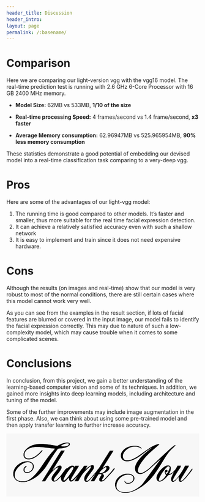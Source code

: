 ```yaml
---
header_title: Discussion
header_intro: 
layout: page
permalink: /:basename/
---
```

# Comparison
Here we are comparing our light-version vgg with the vgg16 model. The real-time prediction test is running with 2.6 GHz 6-Core Processor with 16 GB 2400 MHz memory.

- **Model Size:** 62MB vs 533MB, **1/10 of the size**

- **Real-time processing Speed:** 4 frames/second vs 1.4 frame/second, **x3 faster**

- **Average Memory consumption:**  62.96947MB vs 525.965954MB, **90% less memory consumption**

These statistics demonstrate a good potential of embedding our devised model into a real-time classification task comparing to a very-deep vgg.


# Pros
Here are some of the advantages of our light-vgg model:
1.	The running time is good compared to other models. It’s faster and smaller, thus more suitable for the real time facial expression detection.
2.	It can achieve a relatively satisfied accuracy even with such a shallow network
3.	It is easy to implement and train since it does not need expensive hardware.

# Cons
Although the results (on images and real-time) show that our model is very robust to most of the normal conditions, there are still certain cases where this model cannot work very well.

As you can see from the examples in the result section, if lots of facial features are blurred or covered in the input image, our model fails to identify the facial expression correctly. This may due to nature of such a low-complexity model, which may cause trouble when it comes to some complicated scenes.

# Conclusions
In conclusion, from this project, we gain a better understanding of the learning-based computer vision and some of its techniques. In addition, we gained more insights into deep learning models, including architecture and tuning of the model. 

Some of the further improvements may include image augmentation in the first phase. Also, we can think about using some pre-trained model and then apply transfer learning to further increase accuracy. 

![](https://github.com/LynetteGao/639-project/blob/LynetteGao-main-page/pages/thankyou.png?raw=true)
